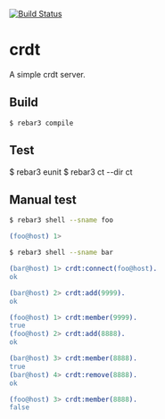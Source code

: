 [![Build Status](https://travis-ci.com/nyirog/crdt.svg?branch=master)](https://travis-ci.com/nyirog/crdt)

crdt
=====

A simple crdt server.

Build
-----

    $ rebar3 compile

Test
----

   $ rebar3 eunit
   $ rebar3 ct --dir ct

Manual test
-----------
```sh
$ rebar3 shell --sname foo
```
```erl
(foo@host) 1>
```
```sh
$ rebar3 shell --sname bar
```
```erl
(bar@host) 1> crdt:connect(foo@host).
ok
```
```erl
(bar@host) 2> crdt:add(9999).
ok
```
```erl
(foo@host) 1> crdt:member(9999).
true
(foo@host) 2> crdt:add(8888).
ok
```
```erl
(bar@host) 3> crdt:member(8888).
true
(bar@host) 4> crdt:remove(8888).
ok
```
```erl
(foo@host) 3> crdt:member(8888).
false
```
